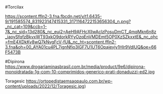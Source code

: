 #Torcilax

https://scontent.ffln2-3.fna.fbcdn.net/v/t1.6435-9/191585574_831923147415331_3171164722153656304_n.png?_nc_cat=109&ccb=1-7&_nc_sid=13d280&_nc_eui2=AeH9AFHcXllwAclzPosuDmCT_4mqMkn6n8z_iaoySfqfzBkvxWT93xkO9dorkRYyOzqEnVMDEmt5OP0XzSZkxxtE&_nc_ohc=fmE4XDkKy8wQ7kNvgFcV-fU&_nc_ht=scontent.ffln2-3.fna&oh=00_AYA01cu4PL7jgnNfio3lGF7U1UT6Opajevjy1Hlr9VdlUQ&oe=66F5473B

#Dipirona
https://www.drogariaminasbrasil.com.br/media/product/9e6/dipirona-monoidratada-1g-com-10-comprimidos-generico-prati-donaduzzi-ed2.jpg

Toragesic
https://ortopedistaemsaopaulo.com.br/wp-content/uploads/2022/12/Toragesic.jpg)